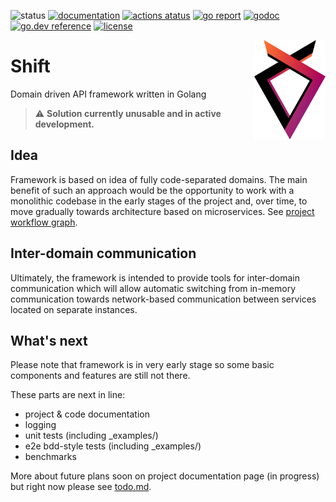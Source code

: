 ![status](https://img.shields.io/badge/status-alpha-red.svg)
[![documentation](https://img.shields.io/badge/documentation-reference-%234DB6AC)](https://damianskrzypczak.github.io/shift)
[![actions atatus](https://github.com/DamianSkrzypczak/shift/workflows/Pipeline/badge.svg)](https://github.com/DamianSkrzypczak/shift/actions)
[![go report](https://goreportcard.com/badge/github.com/DamianSkrzypczak/shift)](https://goreportcard.com/report/github.com/DamianSkrzypczak/shift)
[![godoc](https://godoc.org/github.com/DamianSkrzypczak/shift?status.svg)](http://godoc.org/github.com/DamianSkrzypczak/shift)
[![go.dev reference](https://img.shields.io/badge/go.dev-reference-007d9c)](https://pkg.go.dev/github.com/DamianSkrzypczak/shift)
[![license](https://img.shields.io/badge/License-MIT-blue.svg)](https://github.com/DamianSkrzypczak/shift/blob/master/LICENSE)

<img align="right" height="159px" src="https://raw.githubusercontent.com/DamianSkrzypczak/shift/master/media/logo.png">

<h1>Shift</h1>
<p>Domain driven API framework written in Golang</p>


> :warning: **Solution currently unusable and in active development.**

## Idea

Framework is based on idea of fully code-separated domains.
The main benefit of such an approach would be the opportunity
to work with a monolithic codebase in the early stages of the
project and, over time, to move gradually towards architecture
based on microservices. See [project workflow graph](./media/workflow.png).

## Inter-domain communication

Ultimately, the framework is intended to provide tools
for inter-domain communication which will allow
automatic switching from in-memory communication
towards network-based communication between services
located on separate instances.

## What's next

Please note that framework is in very early stage so some basic components and features are still not there.

These parts are next in line:

- project & code documentation
- logging
- unit tests (including \_examples/)
- e2e bdd-style tests (including \_examples/)
- benchmarks

More about future plans soon
on project documentation page (in progress)
but right now please see [todo.md](./todo.md).
